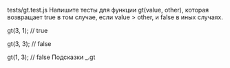 tests/gt.test.js
Напишите тесты для функции gt(value, other), которая возвращает true в том случае, если value > other, и false в иных случаях.

gt(3, 1); // true
 
gt(3, 3); // false
 
gt(1, 3); // false
Подсказки
_.gt